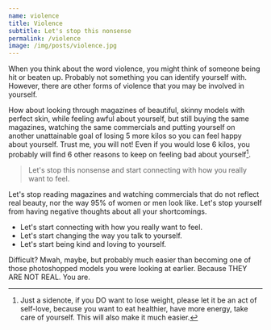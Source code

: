 ```yaml
---
name: violence
title: Violence
subtitle: Let's stop this nonsense
permalink: /violence
image: /img/posts/violence.jpg
---
```


When you think about the word violence, you might think of someone being hit or beaten up. Probably not something you can identify yourself with. However, there are other forms of violence that you may be involved in yourself. 

How about looking through magazines of beautiful, skinny models with perfect skin, while feeling awful about yourself, but still buying the same magazines, watching the same commercials and putting yourself on another unattainable goal of losing 5 more kilos so you can feel happy about yourself. Trust me, you will not! Even if you would lose 6 kilos, you probably will find 6 other reasons to keep on feeling bad about yourself[^1].

> Let's stop this nonsense and start connecting with how you really want to feel.

Let's stop reading magazines and watching commercials that do not reflect real beauty, nor the way 95% of women or men look like. 
Let's stop yourself from having negative thoughts about all your shortcomings. 

* Let's start connecting with how you really want to feel.
* Let's start changing the way you talk to yourself.
* Let's start being kind and loving to yourself.


Difficult? Mwah, maybe, but probably much easier than becoming one of those photoshopped models you were looking at earlier. Because THEY ARE NOT REAL. You are. 

[^1]: Just a sidenote, if you DO want to lose weight, please let it be an act of self-love, because you want to eat healthier, have more energy, take care of yourself. This will also make it much easier.